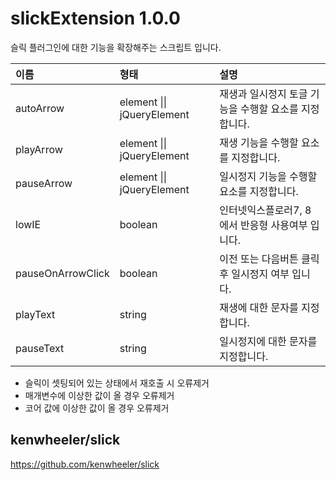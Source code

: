 # slickExtension 1.0.0
슬릭 플러그인에 대한 기능을 확장해주는 스크립트 입니다.

이름 | 형태 | 설명
| :-- | :-- | :-- |
autoArrow | element \|\| jQueryElement | 재생과 일시정지 토글 기능을 수행할 요소를 지정합니다.
playArrow | element \|\| jQueryElement | 재생 기능을 수행할 요소를 지정합니다.
pauseArrow | element \|\| jQueryElement | 일시정지 기능을 수행할 요소를 지정합니다.
lowIE | boolean | 인터넷익스플로러7, 8에서 반응형 사용여부 입니다.
pauseOnArrowClick | boolean | 이전 또는 다음버튼 클릭 후 일시정지 여부 입니다.
playText | string | 재생에 대한 문자를 지정합니다.
pauseText | string | 일시정지에 대한 문자를 지정합니다.

- 슬릭이 셋팅되어 있는 상태에서 재호출 시 오류제거
- 매개변수에 이상한 값이 올 경우 오류제거
- 코어 값에 이상한 값이 올 경우 오류제거

## kenwheeler/slick
<https://github.com/kenwheeler/slick>